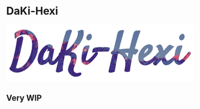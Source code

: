 # DaKi-Hexi

![LOGO](https://raw.githubusercontent.com/Prodiginus/daki-hexi/master/assets/readme_assets/logo.png)

## Very WIP
